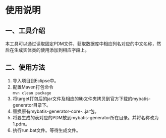 #	使用说明
## 	一、工具介绍
   本工具可以通过读取固定PDM文件，获取数据库中相应列名对应的中文名称，然后在生成实体类的使用添加到相应字段上。

##  二、使用方法
   1. 导入项目到Eclipse中。
   2. 配置Maven打包命令  
   `mvn clean package`
   3. 将target打包后的jar文件及相应的lib文件夹拷贝到官方下载的mybatis-generator目录下。
   4. 替换原有mybatis-generator-core-*.*.jar包。
   5. 将要生成的表对应的PDM放到mybatis-generator所在目录。并将名称改为1.pdm。
   6. 执行run.bat文件。等待生成文件。
	



